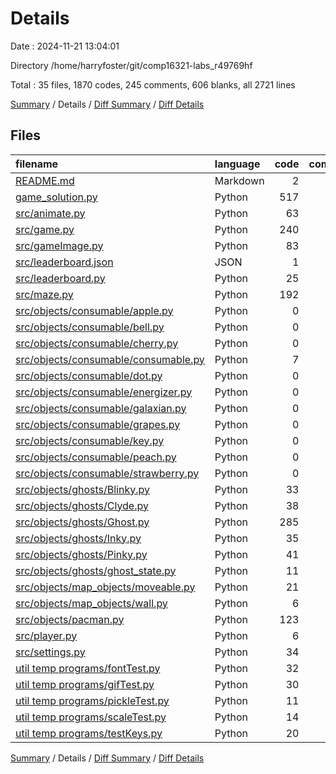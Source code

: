 # Details

Date : 2024-11-21 13:04:01

Directory /home/harryfoster/git/comp16321-labs_r49769hf

Total : 35 files,  1870 codes, 245 comments, 606 blanks, all 2721 lines

[Summary](results.md) / Details / [Diff Summary](diff.md) / [Diff Details](diff-details.md)

## Files
| filename | language | code | comment | blank | total |
| :--- | :--- | ---: | ---: | ---: | ---: |
| [README.md](/README.md) | Markdown | 2 | 0 | 1 | 3 |
| [game_solution.py](/game_solution.py) | Python | 517 | 79 | 177 | 773 |
| [src/animate.py](/src/animate.py) | Python | 63 | 6 | 24 | 93 |
| [src/game.py](/src/game.py) | Python | 240 | 61 | 95 | 396 |
| [src/gameImage.py](/src/gameImage.py) | Python | 83 | 4 | 20 | 107 |
| [src/leaderboard.json](/src/leaderboard.json) | JSON | 1 | 0 | 0 | 1 |
| [src/leaderboard.py](/src/leaderboard.py) | Python | 25 | 0 | 9 | 34 |
| [src/maze.py](/src/maze.py) | Python | 192 | 5 | 45 | 242 |
| [src/objects/consumable/apple.py](/src/objects/consumable/apple.py) | Python | 0 | 0 | 1 | 1 |
| [src/objects/consumable/bell.py](/src/objects/consumable/bell.py) | Python | 0 | 0 | 1 | 1 |
| [src/objects/consumable/cherry.py](/src/objects/consumable/cherry.py) | Python | 0 | 0 | 1 | 1 |
| [src/objects/consumable/consumable.py](/src/objects/consumable/consumable.py) | Python | 7 | 0 | 1 | 8 |
| [src/objects/consumable/dot.py](/src/objects/consumable/dot.py) | Python | 0 | 0 | 1 | 1 |
| [src/objects/consumable/energizer.py](/src/objects/consumable/energizer.py) | Python | 0 | 0 | 1 | 1 |
| [src/objects/consumable/galaxian.py](/src/objects/consumable/galaxian.py) | Python | 0 | 0 | 1 | 1 |
| [src/objects/consumable/grapes.py](/src/objects/consumable/grapes.py) | Python | 0 | 0 | 1 | 1 |
| [src/objects/consumable/key.py](/src/objects/consumable/key.py) | Python | 0 | 0 | 1 | 1 |
| [src/objects/consumable/peach.py](/src/objects/consumable/peach.py) | Python | 0 | 0 | 1 | 1 |
| [src/objects/consumable/strawberry.py](/src/objects/consumable/strawberry.py) | Python | 0 | 0 | 1 | 1 |
| [src/objects/ghosts/Blinky.py](/src/objects/ghosts/Blinky.py) | Python | 33 | 1 | 6 | 40 |
| [src/objects/ghosts/Clyde.py](/src/objects/ghosts/Clyde.py) | Python | 38 | 1 | 7 | 46 |
| [src/objects/ghosts/Ghost.py](/src/objects/ghosts/Ghost.py) | Python | 285 | 57 | 92 | 434 |
| [src/objects/ghosts/Inky.py](/src/objects/ghosts/Inky.py) | Python | 35 | 2 | 7 | 44 |
| [src/objects/ghosts/Pinky.py](/src/objects/ghosts/Pinky.py) | Python | 41 | 1 | 7 | 49 |
| [src/objects/ghosts/ghost_state.py](/src/objects/ghosts/ghost_state.py) | Python | 11 | 0 | 2 | 13 |
| [src/objects/map_objects/moveable.py](/src/objects/map_objects/moveable.py) | Python | 21 | 0 | 6 | 27 |
| [src/objects/map_objects/wall.py](/src/objects/map_objects/wall.py) | Python | 6 | 0 | 2 | 8 |
| [src/objects/pacman.py](/src/objects/pacman.py) | Python | 123 | 16 | 40 | 179 |
| [src/player.py](/src/player.py) | Python | 6 | 0 | 1 | 7 |
| [src/settings.py](/src/settings.py) | Python | 34 | 7 | 15 | 56 |
| [util temp programs/fontTest.py](/util%20temp%20programs/fontTest.py) | Python | 32 | 0 | 9 | 41 |
| [util temp programs/gifTest.py](/util%20temp%20programs/gifTest.py) | Python | 30 | 0 | 15 | 45 |
| [util temp programs/pickleTest.py](/util%20temp%20programs/pickleTest.py) | Python | 11 | 0 | 4 | 15 |
| [util temp programs/scaleTest.py](/util%20temp%20programs/scaleTest.py) | Python | 14 | 5 | 6 | 25 |
| [util temp programs/testKeys.py](/util%20temp%20programs/testKeys.py) | Python | 20 | 0 | 5 | 25 |

[Summary](results.md) / Details / [Diff Summary](diff.md) / [Diff Details](diff-details.md)